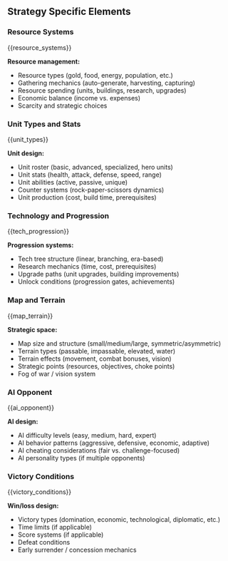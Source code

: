 ## Strategy Specific Elements

### Resource Systems

{{resource_systems}}

**Resource management:**

- Resource types (gold, food, energy, population, etc.)
- Gathering mechanics (auto-generate, harvesting, capturing)
- Resource spending (units, buildings, research, upgrades)
- Economic balance (income vs. expenses)
- Scarcity and strategic choices

### Unit Types and Stats

{{unit_types}}

**Unit design:**

- Unit roster (basic, advanced, specialized, hero units)
- Unit stats (health, attack, defense, speed, range)
- Unit abilities (active, passive, unique)
- Counter systems (rock-paper-scissors dynamics)
- Unit production (cost, build time, prerequisites)

### Technology and Progression

{{tech_progression}}

**Progression systems:**

- Tech tree structure (linear, branching, era-based)
- Research mechanics (time, cost, prerequisites)
- Upgrade paths (unit upgrades, building improvements)
- Unlock conditions (progression gates, achievements)

### Map and Terrain

{{map_terrain}}

**Strategic space:**

- Map size and structure (small/medium/large, symmetric/asymmetric)
- Terrain types (passable, impassable, elevated, water)
- Terrain effects (movement, combat bonuses, vision)
- Strategic points (resources, objectives, choke points)
- Fog of war / vision system

### AI Opponent

{{ai_opponent}}

**AI design:**

- AI difficulty levels (easy, medium, hard, expert)
- AI behavior patterns (aggressive, defensive, economic, adaptive)
- AI cheating considerations (fair vs. challenge-focused)
- AI personality types (if multiple opponents)

### Victory Conditions

{{victory_conditions}}

**Win/loss design:**

- Victory types (domination, economic, technological, diplomatic, etc.)
- Time limits (if applicable)
- Score systems (if applicable)
- Defeat conditions
- Early surrender / concession mechanics
